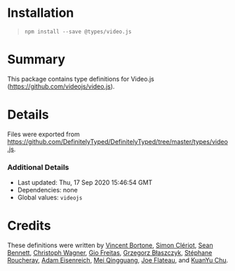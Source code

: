 # Installation
> `npm install --save @types/video.js`

# Summary
This package contains type definitions for Video.js (https://github.com/videojs/video.js).

# Details
Files were exported from https://github.com/DefinitelyTyped/DefinitelyTyped/tree/master/types/video.js.

### Additional Details
 * Last updated: Thu, 17 Sep 2020 15:46:54 GMT
 * Dependencies: none
 * Global values: `videojs`

# Credits
These definitions were written by [Vincent Bortone](https://github.com/vbortone), [Simon Clériot](https://github.com/scleriot), [Sean Bennett](https://github.com/SWBennett06), [Christoph Wagner](https://github.com/IgelCampus), [Gio Freitas](https://github.com/giofreitas), [Grzegorz Błaszczyk](https://github.com/gjanblaszczyk), [Stéphane Roucheray](https://github.com/sroucheray), [Adam Eisenreich](https://github.com/AkxeOne), [Mei Qingguang](https://github.com/meikidd), [Joe Flateau](https://github.com/joeflateau), and [KuanYu Chu](https://github.com/ckybonist).
